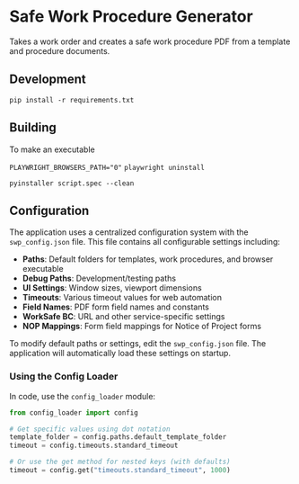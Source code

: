 # Safe Work Procedure Generator

Takes a work order and creates a safe work procedure PDF from a template and procedure documents.

## Development 

`pip install -r requirements.txt`


## Building

To make an executable

`PLAYWRIGHT_BROWSERS_PATH="0"`
`playwright uninstall`

`pyinstaller script.spec --clean`

## Configuration

The application uses a centralized configuration system with the `swp_config.json` file. This file contains all configurable settings including:

- **Paths**: Default folders for templates, work procedures, and browser executable
- **Debug Paths**: Development/testing paths  
- **UI Settings**: Window sizes, viewport dimensions
- **Timeouts**: Various timeout values for web automation
- **Field Names**: PDF form field names and constants
- **WorkSafe BC**: URL and other service-specific settings
- **NOP Mappings**: Form field mappings for Notice of Project forms

To modify default paths or settings, edit the `swp_config.json` file. The application will automatically load these settings on startup.

### Using the Config Loader

In code, use the `config_loader` module:

```python
from config_loader import config

# Get specific values using dot notation
template_folder = config.paths.default_template_folder
timeout = config.timeouts.standard_timeout

# Or use the get method for nested keys (with defaults)
timeout = config.get("timeouts.standard_timeout", 1000)
```